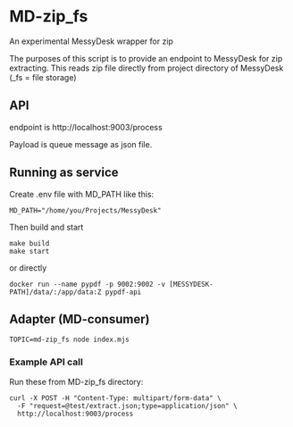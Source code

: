 
# MD-zip_fs

An experimental MessyDesk wrapper for zip

The purposes of this script is to provide an endpoint to MessyDesk for zip extracting. 
This reads zip file directly from project directory of MessyDesk (_fs = file storage)

## API

endpoint is http://localhost:9003/process

Payload is queue message as json file. 

## Running as service

Create .env file with MD_PATH like this:

	MD_PATH="/home/you/Projects/MessyDesk"

Then build and start

	make build
	make start

or directly

 	docker run --name pypdf -p 9002:9002 -v [MESSYDESK-PATH]/data/:/app/data:Z pypdf-api 

## Adapter (MD-consumer)

	TOPIC=md-zip_fs node index.mjs



### Example API call 

Run these from MD-zip_fs directory:



	curl -X POST -H "Content-Type: multipart/form-data" \
	  -F "request=@test/extract.json;type=application/json" \
	  http://localhost:9003/process





